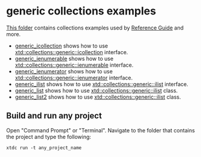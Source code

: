 # generic collections examples

[This folder](.) contains collections examples used by [Reference Guide](https://gammasoft71.github.io/xtd/reference_guides/latest/) and more.

* [generic_icollection](generic_icollection/README.md) shows how to use [xtd::collections::generic::icollection](https://gammasoft71.github.io/xtd/reference_guides/latest/classxtd_1_1collections_1_1generic_1_1icollection.html) interface.
* [generic_ienumerable](generic_ienumerable/README.md) shows how to use [xtd::collections::generic::ienumerable](https://gammasoft71.github.io/xtd/reference_guides/latest/classxtd_1_1collections_1_1generic_1_1ienumerable.html) interface.
* [generic_ienumerator](generic_ienumerator/README.md) shows how to use [xtd::collections::generic::ienumerator](https://gammasoft71.github.io/xtd/reference_guides/latest/classxtd_1_1collections_1_1generic_1_1ienumerator.html) interface.
* [generic_ilist](generic_ilist/README.md) shows how to use [xtd::collections::generic::ilist](https://gammasoft71.github.io/xtd/reference_guides/latest/classxtd_1_1collections_1_1generic_1_1ilist.html) interface.
* [generic_list](generic_list/README.md) shows how to use [xtd::collections::generic::ilist](https://gammasoft71.github.io/xtd/reference_guides/latest/classxtd_1_1collections_1_1generic_1_1list.html) class.
* [generic_list2](generic_list2/README.md) shows how to use [xtd::collections::generic::ilist](https://gammasoft71.github.io/xtd/reference_guides/latest/classxtd_1_1collections_1_1generic_1_1list.html) class.

## Build and run any project

Open "Command Prompt" or "Terminal". Navigate to the folder that contains the project and type the following:

```shell
xtdc run -t any_project_name
```
